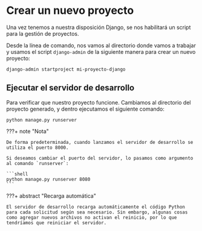 # Crear un nuevo proyecto

Una vez tenemos a nuestra disposición Django, se nos habilitará un script para la gestión de proyectos.

Desde la línea de comando, nos vamos al directorio donde vamos a trabajar y usamos el script `django-admin` de la siguiente manera para crear un nuevo proyecto:

```shell
django-admin startproject mi-proyecto-django
```

## Ejecutar el servidor de desarrollo

Para verificar que nuestro proyecto funcione. Cambiamos al directorio del proyecto generado, y dentro ejecutamos el siguiente comando:

```shell
python manage.py runserver
```

???+ note "Nota"

    De forma predeterminada, cuando lanzamos el servidor de desarrollo se utiliza el puerto 8000.

    Si deseamos cambiar el puerto del servidor, lo pasamos como argumento al comando `runserver`:

    ```shell
    python manage.py runserver 8080
    ```

???+ abstract "Recarga automática"

    El servidor de desarrollo recarga automáticamente el código Python para cada solicitud según sea necesario. Sin embargo, algunas cosas como agregar nuevos archivos no activan el reinicio, por lo que tendríamos que reiniciar el servidor.
